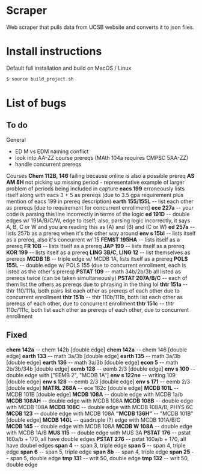 # Scraper

Web scraper that pulls data from UCSB website and converts it to json files.

# Install instructions
Default full installation and build on MacOS / Linux
```sh
$ source build_project.sh
```


# List of bugs

## To do

General
- ED M vs EDM naming conflict
- look into AA-ZZ course prereqs (MAth 104a requires CMPSC 5AA-ZZ)
- handle concurrent prereqs

Courses
**Chem 112B, 146** failing because online is also a possible prereq
**AS AM 8H** not picking up missing period - representative example of larger problem of periods being included in capture
**eacs 199** erroneously lists itself along with eacs 3 + 5 as prereqs (due to 3.5 gpa requirement plus mention of eacs 199 in prereq description)
**earth 155/155L** -- list each other as prereqs [due to requirement for concurrent enrollment]
**ece 227a** -- your code is parsing this line incorrectly in terms of the logic
**ed 191D** -- double edges w/ 191A/B/C/W, edge to itself; also, parsing logic incorrectly, it says A, B, C or W and you are reading this as (A) and (B) and (C or W)
**ed 257a** -- lists 257b as a prereq when it's the other way around
**env s 15bl** -- lists itself as a prereq, also it's concurrent w/ 15
**FEMST 195HA** -- lists itself as a prereq
**FR 10B** -- lists itself as a prereq
**JAP 199** -- lists itself as a prereq
**KOR 199** -- lists itself as a prereq
**LING 3B/C, LING 12** -- list themselves as prereqs
**MCDB 1B** -- triple edge w/ MCDB 1A, lists itself as a prereq
**POLS 155L** -- double edge w/ POLS 155 (due to concurrent enrollment, each is listed as the other's prereq)
**PSTAT 109** -- math 34b/2b/3b all listed as prereqs twice (can be taken simultaneously)
**PSTAT 207A/B/C** -- each of them list the others as prereqs due to phrasing in the thing lol
**thtr 151a** -- thtr 110/111a, both pairs list each other as prereqs of each other due to concurrent enrollment
**thtr 151b** -- thtr 110b/111b, both list each other as prereqs of each other, due to concurrent enrollment
**thtr 151c** -- thtr 110c/111c, both list each other as prereqs of each other, due to concurrent enrollment


## Fixed

**chem 142a** -- chem 142b [double edge]
**chem 142a** -- chem 146 [double edge]
**earth 133** -- math 3a/3b [double edge]
**earth 135** -- math 3a/3b [double edge]
**earth 136** -- math 3a/3b [double edge]
**econ 5** -- math 2b/3b/34b [double edge]
**eemb 128** -- eemb 2/3 [double edge]
**env s 100** -- double edge with ["EEMB 2", "MCDB 1A"]
**env s 122ne** -- writing 109 [double edge]
**env s 128** -- eemb 2/3 [double edge]
**env s 171** -- eemb 2/3 [double edge]
**MATRL 268A** -- ece 162c [double edge]
**MCDB 101L** -- MCDB 101B [double edge]
**MCDB 108A** -- double edge with MCDB 1a/b
**MCDB 108AH** -- double edge with MCDB 108A
**MCDB 108B** -- double edge with MCDB 108A
**MCDB 108C** -- double edge with MCDB 108A/B, PHYS 6C
**MCDB 123** -- double edge with MCDB 108A
**"MCDB 136H"** -- "MCDB 101B" [double edge]
**MCDB 140L** -- quadruple (?) edge with MCDB 101A/B/C
**MCDB 145** -- double edge with MCDB 108A
**MCDB W  108A** -- double edge with MCDB 1A/B
**MUS 115** -- double edge with MUS 3A
**PSTAT 176** -- pstat 160a/b + 170, all have double edges
**PSTAT 276** -- pstat 160a/b + 170, all have doubel edges
**span 4** -- span 3, triple edge
**span 5** -- span 4, triple edge
**span 6** -- span 5, triple edge
**span 8b** -- span 4, triple edge
**span 25** -- span 5, double edge
**tmp 131** -- writ 50, double edge
**tmp 132** -- writ 50, double edge
